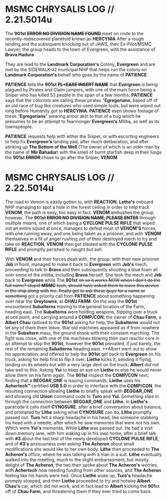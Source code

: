# MSMC CHRYSALIS LOG // 2.21.5014u
 The **901st ~~ERROR NO DIVISION NAME FOUND~~** meet on route to the recently-rediscovered planetoid known as **HERCYNIA**
 After a rough landing,and the subsiquent knocking out of JAWS, their Ex-Pilot/MSMC Lawyer, the group heads to the town of Evergreen, with the assistance of **Brava Hadura**

 They are lead to the **Landmark Corporation's** Colony, **Evergreen** and are met by the SIDEWALK-J2 municipal NHP that helps run the colony on **Landmark Corporation's** behalf who goes by the name of **PATIENCE**.

 **PATIENCE** tells the **901st ~~PL<EASE INSERT NAME~~** that **Evergreen** is being plagued by Pirates and Claim jumpers, with one of the main force being a Sniper who has killed 53 people in the span of a few months. **PATIENCE** says that the colonists are calling these pirates "**Egregorians**, based off of an old race of bug like creatures who used simple tools, but were wiped out long before Humanity got to **HERCYNIA**. **PATIENCE** even shows footage of these "**Egregorians**" wearing armor akin to that of a bug which he presumes to be an attempt to fearmonger **Evergreen's** Militia, as well as its townspeople.

 **PATIENCE** requests help with either the Sniper, or with escorting engineers to help fix **Evergreen's** landing pad, after much deliberation, and after stinking up **The Bottom of the Well** (The owner of which is an older man by the name of **Mir Bahadur**) with the smell of burnt starfish deep in their lungs the **901st ~~ERROR~~** chose to go after the Sniper, **VENOM**

# MSMC CHRYSALIS LOG // 2.22.5014u
 The road to Vemon is easily gotten to, with **REACTION**, **Lethe's** onboard NHP managing to spot a hole in the forest ceiling in order to help track **VENOM**, the path is easy, too easy in fact. **VENOM** ambushes the group, however, The **901st ~~ERROR NO DIVISION NAME, PLEASE ENTER~~** through multiple means, one of which being a **CYCLONE PULSE RIFLE** that wiped out an entire squad at once, manages to defeat most of **VENOM'S** forces, with one running away, and one being taken as a prisoner, and with **VENOM** themselves in a fit of anger rushing out of their destroyed mech to try and take on **REACTION**, **VENOM** then got blasted with the **CYCLONE PULSE RIFLE** and promptly perished to naught but ash.

 With **VENOM** and their forces dealt with, the group, with their new prisoner **Jeb** in front, managed to make it back to **Evergreen** with **Jeb's** mech, proceeding to talk to **Brava** and then subsiquently shooting a blue foam all over some of the militia, including **Brava** herself. She took the mech and **Jeb** back to **Evergreen** while The **901st** ~~oh so it works NOW when I don't do the full name? stupid **MSMC** tech, should have asked them to leave this device in the ship along with me. Really got to ask these guys for a name or something~~ got a priority call from **PATIENCE** about something happening over near the **Greytowns**, at **CHAU FARM**. On the way the **901st** encountered **Subalterns** moving to the general location of the Farm, heading east. The **Subalterns** were holding weapons, flipping over a truck at one point, and carrying around a **COMP/CON**,  the owner of **Chau Farm**, a **Albert Chau** radioed to the **901st** asking for help, the **Subalterns** would not let any of them them leave. War old machines appeared as if from nowhere in the **Subaltern** mass, the ground shook with their constant marching. The fight was close, with one of the machines blowing their own reactor core in an attempt to stop the **901st**, however the **901st** prevailed, if just barely, the rest of the remaining **Subalterns** heading east. **Albert went out to show his appreciation, and offered to help the **901st** get back to **Evergreen** on his truck, asking for help first to flip it over. **Liethe** kicks it, sending it flying, landing on its wheels but with a very large dent on the truck. **Albert** did not take well to this. Asking **Yui** to keep an eye on **Liethe** or else he would never allow them on his farm again. The **901st** inspect the **COMP/CON** next, finding that a **BEGGAR_ONE** is issuing commands, **Liethe** uses his **Achertech:tm:** certified **USB 5.0** in order to interface with the **COMP/CON**, the resulting connection allowing **Liethe** to briefly speak with **BEGGAR_ONE** and showing old **Union** command code to **Turo** and **Yui**. Something slips in through the connection between **BEGGAR_ONE** and **Lithe.** in **Liethe's** paracode it calls itself **CYNOSURE**, after a brief conversation about balance, and prompted by **Lithe** asking what **CYNOSURE** can do, **Lithe** promptly passed out. **Turo** felt a sharp headache in his head, like someone stabbing his head with a needle, after which he saw memories that were not his own. Which were **Yui's** memories. While **Lithe** was passed out. He had a visit down memory lane, with him waking up in his own home, after a brief talk with **#3** about the last test of the newly developed **CYCLONE PULSE RIFLE**, and of **#3's** anxiousness over asking **The Acheron** about small modifications she would like to her own body. **Lithe** then proceeded to **The Acheron's** office, where he was talking with a man in a suit. **Lithe** eventually walked into the meeting, much to the slight embarrasment, but mostly delight of **The Acheron**, the two then spoke about **The Acheron's** worries, with **Achertech** now needing funding from other sources, and **The Acheron** feeling like his hands were tied. Once **Liethe** woke up, **Turo's** headache promply stopped, and then **Liethe** proceeded to try and hotwire **Albert Chau's** car, which did not work, and in fact lead to **Albert** kicking the **901**st off of **Chau Farm**, and threatening them if they ever tried to come back.
 
